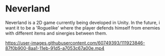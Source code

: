 # Neverland

Neverland is a 2D game currently being developed in Unity. In the future, i want it to be a 'Roguelike' where the player defends himself from enemies with different items and sinergies between them.


https://user-images.githubusercontent.com/60749393/111923846-87f0b900-8aa1-11eb-91d5-a7053c67a00e.mp4

